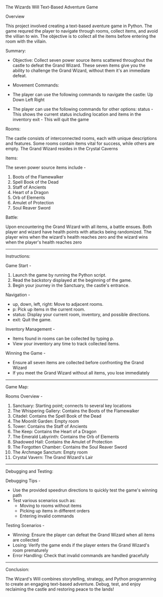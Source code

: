 The Wizards Will Text-Based Adventure Game

Overview

This project involved creating a text-based aventure game in Python. The game requred the player to navigate through rooms, collect items, and avoid the villian to win. The objective is to collect all the items before entering the room with the villain.

Summary:

* Objective: Collect seven power source items scattered throughout the castle to defeat the Grand Wizard. These seven items give you the ability to challenge the Grand Wizard, without them it's an immediate defeat.

* Movement Commands:
* The player can use the following commands to navigate the castle:
  Up
  Down
  Left
  Right

* The player can use the following commands for other options:
  status - This shows the current status including location and items in the inventory
  exit - This will quit the game

Rooms:

The castle consists of interconnected rooms, each with unique descriptions and features. Some rooms contain items vital for success, while others are empty.
The Grand Wizard resides in the Crystal Caverns


Items:

The seven power source items include - 
1. Boots of the Flamewalker
2. Spell Book of the Dead
3. Staff of Ancients
4. Heart of a Dragon
5. Orb of Elements
6. Amulet of Protection
7. Soul Reaver Sword


Battle:

Upon encountering the Grand Wizard with all items, a battle ensues. Both player and wizard have health points with attacks being randomized. The player wins when the wizard's health reaches zero and the wizard wins when the player's health reaches zero

----------------------------------------------------------------------------------------------------------------------------

Instructions:

Game Start - 
1. Launch the game by running the Python script.
2. Read the backstory displayed at the beginning of the game.
3. Begin your journey in the Sanctuary, the castle's entrance.


Navigation -
- up, down, left, right: Move to adjacent rooms.
- p: Pick up items in the current room.
- status: Display your current room, inventory, and possible directions.
- exit: Quit the game.


Inventory Management -
- Items found in rooms can be collected by typing p.
- View your inventory any time to track collected items.

Winning the Game -
- Ensure all seven items are collected before confronting the Grand Wizard
- If you meet the Grand Wizard without all items, you lose immediately

----------------------------------------------------------------------------------------------------------------------------

Game Map:

Rooms Overview -
1. Sanctuary: Starting point; connects to several key locations
2. The Whispering Gallery: Contains the Boots of the Flamewalker
3. Citadel: Contains the Spell Book of the Dead
4. The Moonlit Garden: Empty room
5. Tower: Contains the Staff of Ancients
6. The Keep: Contains the Heart of a Dragon
7. The Emerald Labyrinth: Contains the Orb of Elements
8. Shadowed Hall: Contains the Amulet of Protection
9. The Forgotten Chamber: Contains the Soul Reaver Sword
10. The Archmage Sanctum: Empty room
11. Crystal Vavern: The Grand Wizard's Lair

----------------------------------------------------------------------------------------------------------------------------

Debugging and Testing:

Debugging Tips -
- Use the provided speedrun directions to quickly test the game's winning path
- Test various scenarios such as:
    - Moving to rooms without items
    - Picking up items in different orders
    - Entering invalid commands

Testing Scenarios -
- Winning: Ensure the player can defeat the Grand Wizard when all items are collected
- Losing: Verify the game ends if the player enters the Grand Wizard's room prematurely
- Error Handling: Check that invalid commands are handled gracefully

----------------------------------------------------------------------------------------------------------------------------

Conclusion:

The Wizard's Will combines storytelling, strategy, and Python programming to create an engaging text-based adventure. Debug, test, and enjoy reclaiming the castle and restoring peace to the lands!
